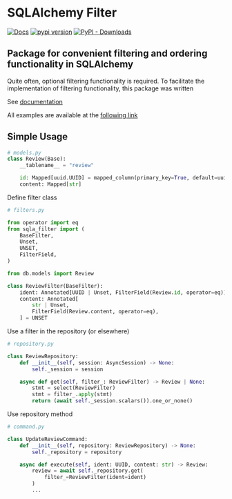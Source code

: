
# SQLAlchemy Filter

<!-- -8<- [start:Header] -->
[![Docs](https://img.shields.io/badge/docs-mkdocs-green)](https://barbarrista.github.io/sqla-filter)
[![pypi version](https://img.shields.io/pypi/v/sqla-filter.svg)](https://pypi.org/project/sqla-filter/)
[![PyPI - Downloads](https://img.shields.io/pypi/dw/sqla-filter)](https://pypacktrends.com/?packages=sqla-filter&time_range=2years)
<!-- -8<- [end:Header] -->

## Package for convenient filtering and ordering functionality in SQLAlchemy

Quite often, optional filtering functionality is required. To facilitate the implementation of filtering functionality, this package was written

See [documentation](https://barbarrista.github.io/sqla-filter/)

All examples are available at the [following link](https://github.com/barbarrista/sqla-filter/tree/main/examples)

## Simple Usage

```python
# models.py
class Review(Base):
    __tablename__ = "review"

    id: Mapped[uuid.UUID] = mapped_column(primary_key=True, default=uuid.uuid4)
    content: Mapped[str]
```

Define filter class

```python
# filters.py

from operator import eq
from sqla_filter import (
    BaseFilter,
    Unset,
    UNSET,
    FilterField,
)

from db.models import Review

class ReviewFilter(BaseFilter):
    ident: Annotated[UUID | Unset, FilterField(Review.id, operator=eq)] = UNSET
    content: Annotated[
        str | Unset,
        FilterField(Review.content, operator=eq),
    ] = UNSET
```

Use a filter in the repository (or elsewhere)

```python
# repository.py

class ReviewRepository:
    def __init__(self, session: AsyncSession) -> None:
        self._session = session

    async def get(self, filter_: ReviewFilter) -> Review | None:
        stmt = select(ReviewFilter)
        stmt = filter_.apply(stmt)
        return (await self._session.scalars()).one_or_none()
```

Use repository method

```python
# command.py

class UpdateReviewCommand:
    def __init__(self, repository: ReviewRepository) -> None:
        self._repository = repository

    async def execute(self, ident: UUID, content: str) -> Review:
        review = await self._repository.get(
            filter_=ReviewFilter(ident=ident)
        )
        ...
```
